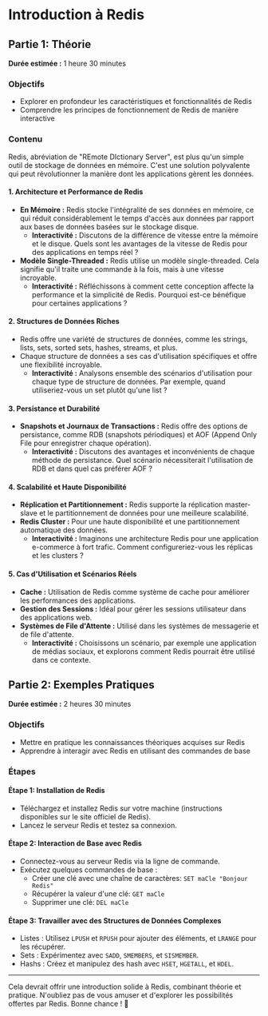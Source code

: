 # Introduction à Redis

## Partie 1: Théorie 
**Durée estimée :** 1 heure 30 minutes

### Objectifs
- Explorer en profondeur les caractéristiques et fonctionnalités de Redis
- Comprendre les principes de fonctionnement de Redis de manière interactive

### Contenu
Redis, abréviation de "REmote DIctionary Server", est plus qu'un simple outil de stockage de données en mémoire. C'est une solution polyvalente qui peut révolutionner la manière dont les applications gèrent les données. 

#### 1. **Architecture et Performance de Redis**
   - **En Mémoire :** Redis stocke l'intégralité de ses données en mémoire, ce qui réduit considérablement le temps d'accès aux données par rapport aux bases de données basées sur le stockage disque. 
     - **Interactivité :** Discutons de la différence de vitesse entre la mémoire et le disque. Quels sont les avantages de la vitesse de Redis pour des applications en temps réel ?
   - **Modèle Single-Threaded :** Redis utilise un modèle single-threaded. Cela signifie qu'il traite une commande à la fois, mais à une vitesse incroyable.
     - **Interactivité :** Réfléchissons à comment cette conception affecte la performance et la simplicité de Redis. Pourquoi est-ce bénéfique pour certaines applications ?

#### 2. **Structures de Données Riches**
   - Redis offre une variété de structures de données, comme les strings, lists, sets, sorted sets, hashes, streams, et plus.
   - Chaque structure de données a ses cas d'utilisation spécifiques et offre une flexibilité incroyable.
     - **Interactivité :** Analysons ensemble des scénarios d'utilisation pour chaque type de structure de données. Par exemple, quand utiliseriez-vous un set plutôt qu'une list ?

#### 3. **Persistance et Durabilité**
   - **Snapshots et Journaux de Transactions :** Redis offre des options de persistance, comme RDB (snapshots périodiques) et AOF (Append Only File pour enregistrer chaque opération).
     - **Interactivité :** Discutons des avantages et inconvénients de chaque méthode de persistance. Quel scénario nécessiterait l'utilisation de RDB et dans quel cas préférer AOF ?

#### 4. **Scalabilité et Haute Disponibilité**
   - **Réplication et Partitionnement :** Redis supporte la réplication master-slave et le partitionnement de données pour une meilleure scalabilité.
   - **Redis Cluster :** Pour une haute disponibilité et une partitionnement automatique des données.
     - **Interactivité :** Imaginons une architecture Redis pour une application e-commerce à fort trafic. Comment configureriez-vous les réplicas et les clusters ?

#### 5. **Cas d'Utilisation et Scénarios Réels**
   - **Cache :** Utilisation de Redis comme système de cache pour améliorer les performances des applications.
   - **Gestion des Sessions :** Idéal pour gérer les sessions utilisateur dans des applications web.
   - **Systèmes de File d'Attente :** Utilisé dans les systèmes de messagerie et de file d'attente.
     - **Interactivité :** Choisissons un scénario, par exemple une application de médias sociaux, et explorons comment Redis pourrait être utilisé dans ce contexte.

## Partie 2: Exemples Pratiques
**Durée estimée :** 2 heures 30 minutes

### Objectifs
- Mettre en pratique les connaissances théoriques acquises sur Redis
- Apprendre à interagir avec Redis en utilisant des commandes de base

### Étapes

#### Étape 1: Installation de Redis
- Téléchargez et installez Redis sur votre machine (instructions disponibles sur le site officiel de Redis).
- Lancez le serveur Redis et testez sa connexion.

#### Étape 2: Interaction de Base avec Redis
- Connectez-vous au serveur Redis via la ligne de commande.
- Exécutez quelques commandes de base :
  - Créer une clé avec une chaîne de caractères: `SET maCle "Bonjour Redis"`
  - Récupérer la valeur d'une clé: `GET maCle`
  - Supprimer une clé: `DEL maCle`

#### Étape 3: Travailler avec des Structures de Données Complexes
- Listes : Utilisez `LPUSH` et `RPUSH` pour ajouter des éléments, et `LRANGE` pour les récupérer.
- Sets : Expérimentez avec `SADD`, `SMEMBERS`, et `SISMEMBER`.
- Hashs : Créez et manipulez des hash avec `HSET`, `HGETALL`, et `HDEL`.

---

Cela devrait offrir une introduction solide à Redis, combinant théorie et pratique. N'oubliez pas de vous amuser et d'explorer les possibilités offertes par Redis. Bonne chance ! 🌟